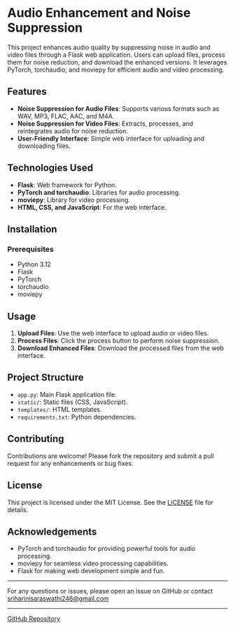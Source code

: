# Audio Enhancement and Noise Suppression

This project enhances audio quality by suppressing noise in audio and video files through a Flask web application. Users can upload files, process them for noise reduction, and download the enhanced versions. It leverages PyTorch, torchaudio, and moviepy for efficient audio and video processing.

## Features

- **Noise Suppression for Audio Files**: Supports various formats such as WAV, MP3, FLAC, AAC, and M4A.
- **Noise Suppression for Video Files**: Extracts, processes, and reintegrates audio for noise reduction.
- **User-Friendly Interface**: Simple web interface for uploading and downloading files.

## Technologies Used

- **Flask**: Web framework for Python.
- **PyTorch and torchaudio**: Libraries for audio processing.
- **moviepy**: Library for video processing.
- **HTML, CSS, and JavaScript**: For the web interface.

## Installation

### Prerequisites

- Python 3.12
- Flask
- PyTorch
- torchaudio
- moviepy

## Usage

1. **Upload Files**: Use the web interface to upload audio or video files.
2. **Process Files**: Click the process button to perform noise suppression.
3. **Download Enhanced Files**: Download the processed files from the web interface.

## Project Structure

- `app.py`: Main Flask application file.
- `static/`: Static files (CSS, JavaScript).
- `templates/`: HTML templates.
- `requirements.txt`: Python dependencies.

## Contributing

Contributions are welcome! Please fork the repository and submit a pull request for any enhancements or bug fixes.

## License

This project is licensed under the MIT License. See the [LICENSE](LICENSE) file for details.

## Acknowledgements

- PyTorch and torchaudio for providing powerful tools for audio processing.
- moviepy for seamless video processing capabilities.
- Flask for making web development simple and fun.

---

For any questions or issues, please open an issue on GitHub or contact sriharinisaraswathi246@gmail.com

---

[GitHub Repository](https://github.com/your-username/audio-enhancement-noise-suppression)
